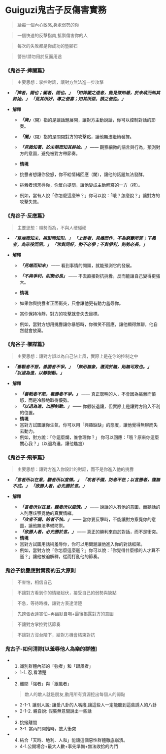 # Guiguzi鬼古子反傷害實務
> 給每一個內心敏感,身處弱勢的你

> 一個快速的反擊指南,抵禦傷害你的人

> 每次的失敗都是你成功的墊腳石

> 警告!請勿用於反面用途
### 《鬼谷子·捭闔篇》
> 主要思想：掌控對話，讓對方無法進一步攻擊

- ***「捭者，開也；闔者，閉也。」 「知捭闔之道者，能見微知著，於未萌而知其終始。」 「見其所好，導之使喜；知其所惡，誘之使從。」***

- **解釋**

  - ***「捭」***（開）指的是讓話題展開，讓對方主動說話，你可以控制對話的節奏。
  - ***「闔」***（閉）指的是關閉對方的攻擊點，讓他無法繼續發揮。
  - ***「見微知著，於未萌而知其終始。」*** —— 觀察細微的語言與行為，預測對方的意圖，避免被對方帶節奏。
  - **情境**

  - 挑釁者想讓你發怒，你不給情緒回應（闔），讓他的話題無法發酵。
  - 挑釁者想羞辱你，你反向提問，讓他變成主動解釋的一方（捭）。
  - 例如，當有人說「你怎麼這麼笨？」你可以說：「哦？怎麼說？」讓對方的攻擊失效。
### 《鬼谷子·反應篇》
> 主要思想：順勢而為，不與人硬碰硬

- ***「見端而知末，視影而知形。」 「上智者，見機而作，不為窮變所苦；下愚者，為形役而困。」 「常與同好，勢不必爭；不與爭利，則勢必長。」***

- **解釋**

  - ***「見端而知末」*** —— 看到事情的開頭，就能預測它的發展。
  - ***「不與爭利，則勢必長」*** —— 不去直接對抗挑釁，反而能讓自己變得更強大。
  - **情境**

  - 如果你與挑釁者正面衝突，只會讓他更有動力羞辱你。
  - 當你保持冷靜，對方的攻擊就會失去目標。
  - 例如，當對方想用挑釁讓你暴怒時，你微笑不回應，讓他顯得無聊，他自然就會放棄。

### 《鬼谷子·權謀篇》
> 主要思想：讓對方誤以為自己佔上風，實際上是在你的控制之中

- ***「善戰者不怒，善勝者不爭。」 「無形無象，潛消於無，則無可敗也。」 「以退為進，以靜制動。」***

- **解釋**

  - ***「善戰者不怒，善勝者不爭。」*** —— 真正聰明的人，不會因為挑釁而憤怒，而是冷靜地取得優勢。
  - ***「以退為進，以靜制動。」*** —— 你假裝退讓，但實際上是讓對方陷入不利的位置。
  - **情境**
  - 當對方試圖讓你生氣，你可以用「興趣缺缺」的態度，讓他覺得無聊而失去動力。
  - 例如，對方說：「你這麼爛，誰會理你？」 你可以回應：「哦？原來你這麼關心我？」（以退為進，讓他尷尬）
### 《鬼谷子·飛箏篇》
> 主要思想：讓對方進入你設計的對話，而不是你進入他的挑釁

- ***「言者所以在意，聽者所以度情。」 「攻者不備，防者不怯；以言勝者，謀無不成。」 「欲勝人者，必先勝於言。」***

- **解釋**

  - ***「言者所以在意，聽者所以度情。」*** —— 說話的人有他的意圖，而聽話的人則應該察覺他的真實情緒。
  - ***「攻者不備，防者不怯。」*** —— 當你要反擊時，不能讓對方察覺你的意圖，讓他無法準備防禦。
  - ***「欲勝人者，必先勝於言。」*** —— 真正的勝利來自於對話，而不是衝突。
  - **情境**
  - 當對方試圖用話術羞辱你，你可以用問題讓他進入你的對話框架。
  - 例如，當對方說「你怎麼這麼遜？」你可以說：「你覺得什麼樣的人才算不遜？」讓他被迫解釋，從而打亂他的節奏。


### 鬼谷子挑釁應對實務的五大原則

> 不害怕，相信自己

> 不讓對方看到你的情緒起伏，接受自己的弱勢與缺點

> 不急，等待時機，讓對方表達清楚

> 先誇張表達害怕+再幽默自嘲+最後揭露對方的意圖

> 不讓對方掌控對話節奏

> 不讓對方沒台階下，給對方機會結束對抗

### 鬼古子-如何清除[以羞辱他人為樂的群體]
- 1. 識別群體內部的「強者」和「跟風者」
  - 1-1. 忍,看清楚
- 2. 離間「強者」與「跟風者」
  > 敵人的敵人就是朋友,動用所有資源挖出每個人的弱點
  - 2-1-1. 讓別人說: 讓愛八卦的人嘴癢,讓這些人一定能聽到這些誘人的八卦
  - 2-1-2. 親自說: 假裝無意間說出一些話
- 3. 挑撥離間
  - 3-1. 當內鬥開始時，放大衝突
- 4. 結合「天時、地利、人和」能讓這個惡性群體徹底崩潰。
  - 4-1.公開場合+最大人數+事先準備+無法收拾的內鬥
